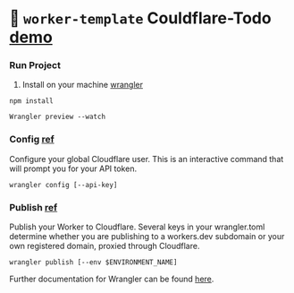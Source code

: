 # 👷 `worker-template` Couldflare-Todo [demo](https://couldflare-todo.solanki.workers.dev/)

### Run Project

1. Install on your machine [wrangler](https://github.com/cloudflare/wrangler)

```
npm install

Wrangler preview --watch
```

### Config [ref](https://developers.cloudflare.com/workers/tooling/wrangler/commands/#config)

Configure your global Cloudflare user. This is an interactive command that will prompt you for your API token.

```
wrangler config [--api-key]
```

### Publish [ref](https://developers.cloudflare.com/workers/tooling/wrangler/commands/#publish)

Publish your Worker to Cloudflare. Several keys in your wrangler.toml determine whether you are publishing to a workers.dev subdomain or your own registered domain, proxied through Cloudflare.

```
wrangler publish [--env $ENVIRONMENT_NAME]
```

Further documentation for Wrangler can be found [here](https://developers.cloudflare.com/workers/tooling/wrangler).
